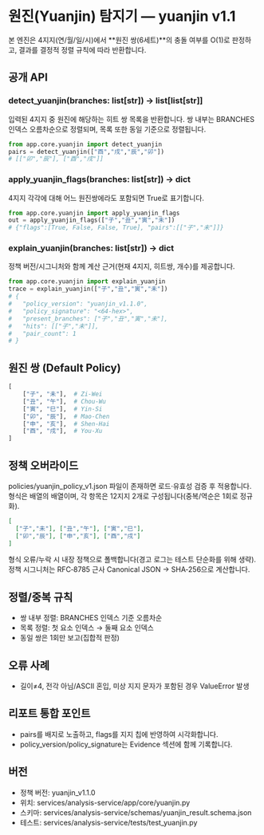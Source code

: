 # 원진(Yuanjin) 탐지기 — yuanjin v1.1

본 엔진은 4지지(연/월/일/시)에서 **원진 쌍(6세트)**의 충돌 여부를 O(1)로 판정하고,
결과를 결정적 정렬 규칙에 따라 반환합니다.

## 공개 API

### detect_yuanjin(branches: list[str]) -> list[list[str]]
입력된 4지지 중 원진에 해당하는 히트 쌍 목록을 반환합니다.
쌍 내부는 BRANCHES 인덱스 오름차순으로 정렬되며, 목록 또한 동일 기준으로 정렬됩니다.

```python
from app.core.yuanjin import detect_yuanjin
pairs = detect_yuanjin(["酉","戌","辰","卯"])
# [["卯","辰"], ["酉","戌"]]
```

### apply_yuanjin_flags(branches: list[str]) -> dict
4지지 각각에 대해 어느 원진쌍에라도 포함되면 True로 표기합니다.

```python
from app.core.yuanjin import apply_yuanjin_flags
out = apply_yuanjin_flags(["子","丑","寅","未"])
# {"flags":[True, False, False, True], "pairs":[["子","未"]]}
```

### explain_yuanjin(branches: list[str]) -> dict
정책 버전/시그니처와 함께 계산 근거(현재 4지지, 히트쌍, 개수)를 제공합니다.

```python
from app.core.yuanjin import explain_yuanjin
trace = explain_yuanjin(["子","丑","寅","未"])
# {
#   "policy_version": "yuanjin_v1.1.0",
#   "policy_signature": "<64-hex>",
#   "present_branches": ["子","丑","寅","未"],
#   "hits": [["子","未"]],
#   "pair_count": 1
# }
```

## 원진 쌍 (Default Policy)

```python
[
    ["子", "未"],  # Zi-Wei
    ["丑", "午"],  # Chou-Wu
    ["寅", "巳"],  # Yin-Si
    ["卯", "辰"],  # Mao-Chen
    ["申", "亥"],  # Shen-Hai
    ["酉", "戌"],  # You-Xu
]
```

## 정책 오버라이드
policies/yuanjin_policy_v1.json 파일이 존재하면 로드·유효성 검증 후 적용합니다.
형식은 배열의 배열이며, 각 항목은 12지지 2개로 구성됩니다(중복/역순은 1회로 정규화).

```json
[
  ["子","未"], ["丑","午"], ["寅","巳"],
  ["卯","辰"], ["申","亥"], ["酉","戌"]
]
```
형식 오류/누락 시 내장 정책으로 폴백합니다(경고 로그는 테스트 단순화를 위해 생략).
정책 시그니처는 RFC‑8785 근사 Canonical JSON → SHA‑256으로 계산합니다.

## 정렬/중복 규칙
- 쌍 내부 정렬: BRANCHES 인덱스 기준 오름차순
- 목록 정렬: 첫 요소 인덱스 → 둘째 요소 인덱스
- 동일 쌍은 1회만 보고(집합적 판정)

## 오류 사례
- 길이≠4, 전각 아님/ASCII 혼입, 미상 지지 문자가 포함된 경우 ValueError 발생

## 리포트 통합 포인트
- pairs를 배지로 노출하고, flags를 지지 칩에 반영하여 시각화합니다.
- policy_version/policy_signature는 Evidence 섹션에 함께 기록합니다.

## 버전
- 정책 버전: yuanjin_v1.1.0
- 위치: services/analysis-service/app/core/yuanjin.py
- 스키마: services/analysis-service/schemas/yuanjin_result.schema.json
- 테스트: services/analysis-service/tests/test_yuanjin.py
